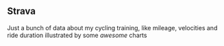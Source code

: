 ## Strava

Just a bunch of data about my cycling training, like mileage, velocities and 
ride duration illustrated by some _awesome_ charts
